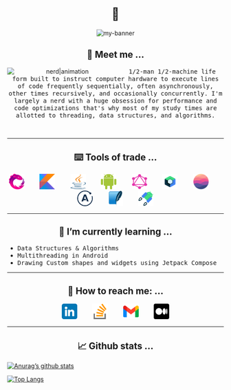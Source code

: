 <h1 align="center">👋</h2>

<!--
**Pshypher/Pshypher** is a ✨ _special_ ✨ repository because its `README.md` (this file) appears on your GitHub profile.

Here are some ideas to get you started:

- 🔭 I’m currently working on ...

- 👯 I’m looking to collaborate on ...
- 🤔 I’m looking for help with ...
- 💬 Ask me about ...
- 📫 How to reach me: ...
- 😄 Pronouns: ...
- ⚡ Fun fact: ...
-->

<p align="center">
    <img src="https://user-images.githubusercontent.com/7406285/233926519-69845257-4f57-4921-88f6-74c289216b97.gif" alt="my-banner">
</p>

<h2 align="center">👣 Meet me ...</h2>
<div align="middle">
<img alt="nerd|animation" src="https://user-images.githubusercontent.com/7406285/234105632-9ab5e3b4-c38d-4faf-8d52-ea40dc8cb738.gif" align="left" width="264px" />
<p align="center"><samp>1/2-man 1/2-machine life form built to instruct computer hardware to execute lines of code frequently sequentially, often asynchronously, other times recursively, and occasionally concurrently. I'm largely a nerd with a huge obsession for performance and code optimizations that's why most of my study times are allotted to threading, data structures, and algorithms.</samp> </p>
<br/>
</div>

- - - -

<h2 align="center">⌨️ Tools of trade ...</h2>
<p align="middle">
<a href="https://github.com/ReactiveX/RxJava" target="_blank"><img alt="reactivex" width="36px" height="36px" src="https://raw.githubusercontent.com/Pshypher/Pshypher/main/images/tools/reactivex.svg"></a> &nbsp; &nbsp; &nbsp; &nbsp; <a href="https://kotlinlang.org/" target="_blank"><img alt="kotlinx" width="36px" height="36px" src="https://raw.githubusercontent.com/Pshypher/Pshypher/main/images/tools/kotlin.svg"></a> &nbsp; &nbsp; &nbsp; &nbsp; <a href="https://docs.oracle.com/javase/8/docs/" target="_blank"><img alt="java" width="36px" height="36px" src="https://raw.githubusercontent.com/Pshypher/Pshypher/main/images/tools/java.svg"></a> &nbsp; &nbsp; &nbsp; &nbsp; <a href="https://developer.android.com/docs" target="_blank"><img alt="android-sdk" width="36px" height="36px" src="https://raw.githubusercontent.com/Pshypher/Pshypher/main/images/tools/android.svg"></a> &nbsp; &nbsp; &nbsp; &nbsp; <a href="https://graphql.org/learn/" target="_blank"><img alt="graph-ql" width="36px" height="36px" src="https://raw.githubusercontent.com/Pshypher/Pshypher/main/images/tools/graphql.svg"></a> &nbsp; &nbsp; &nbsp; &nbsp; <a href="https://developer.android.com/jetpack/compose" target="_blank"><img alt="jetpack-compose" width="36px" height="36px" src="https://raw.githubusercontent.com/Pshypher/Pshypher/main/images/tools/jetpack-compose.png"></a> &nbsp; &nbsp; &nbsp; &nbsp; <a href="https://www.mongodb.com/docs/realm/sdk/kotlin/" target="_blank"><img alt="realm-io" width="36px" height="36px" src="https://raw.githubusercontent.com/Pshypher/Pshypher/main/images/tools/mongodb-realm.svg"></a> &nbsp; &nbsp; &nbsp; &nbsp; <a href="https://www.apollographql.com/docs/kotlin" target="_blank"><img alt="apollo-graphql" width="36px" height="36px" src="https://raw.githubusercontent.com/Pshypher/Pshypher/main/images/tools/apollo.svg"></a> &nbsp; &nbsp; &nbsp; &nbsp; <a href="https://www.sqlite.org/index.html" target="_blank"><img alt="sqlite" width="36px" height="36px" src="https://raw.githubusercontent.com/Pshypher/Pshypher/main/images/tools/sqlite.png"></a> &nbsp; &nbsp; &nbsp; &nbsp; <a href="https://developer.android.com/jetpack" target="_blank"><img alt="android-jetpack" width="36px" height="36px" src="https://raw.githubusercontent.com/Pshypher/Pshypher/main/images/tools/android-jetpack.png"></a>
</p>

- - - -

<h2 align="center">📑 I’m currently learning ...</h2>
<ul>
<li><samp>Data Structures & Algorithms</samp></li>
<li><samp>Multithreading in Android</samp></li>
<li><samp>Drawing Custom shapes and widgets using Jetpack Compose</samp></li>
</ul>

- - - -

<h2 align="center">📧 How to reach me: ...</h2>
<p align="middle">
<a href="https://www.linkedin.com/in/jimi-shote-1aa14b7a"><img  src="https://raw.githubusercontent.com/Pshypher/Pshypher/main/images/socials/linkedin.png" alt="icon|LinkedIn" width="36px"/></a> &nbsp; &nbsp; &nbsp; &nbsp; <a href="https://stackoverflow.com/users/12557187/pshypher"><img src="https://raw.githubusercontent.com/Pshypher/Pshypher/main/images/socials/stack-overflow.png" alt="icon|StackOverflow" width="36px"/></a> &nbsp; &nbsp; &nbsp; &nbsp; <a href="mailto://jimishote@gmail.com"><img src="https://raw.githubusercontent.com/Pshypher/Pshypher/main/images/socials/gmail.png" alt="icon|Gmail" width="36px"/></a> &nbsp; &nbsp; &nbsp; &nbsp; <a href="https://medium.com/@Pshypher"><img src="https://raw.githubusercontent.com/Pshypher/Pshypher/main/images/socials/medium.png" alt="icon|Medium" width="36px"/></a>
</p>

- - - -

<h2 align="center">📈 Github stats ...</h2>

[![Anurag’s github stats](https://github-readme-stats.vercel.app/api?username=Pshypher&show_icons=true&theme=transparent)](https://github.com/Pshypher)


[![Top Langs](https://github-readme-stats.vercel.app/api/top-langs/?username=Pshypher&layout=compact&theme=transparent)](https://github.com/Pshypher)